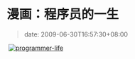 # 漫画：程序员的一生
>date: 2009-06-30T16:57:30+08:00


 [![programmer-life](https://coolshell.cn/wp-content/uploads/2009/06/programmer-life.jpg "programmer-life")](https://coolshell.cn/wp-content/uploads/2009/06/programmer-life.jpg)


